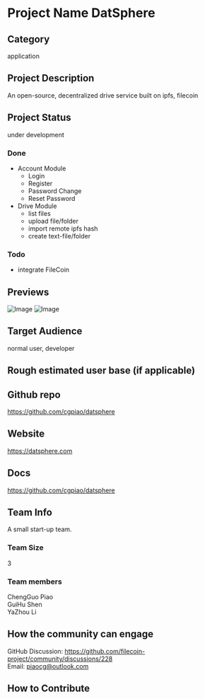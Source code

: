 # Project Name DatSphere

## Category 
application

## Project Description
An open-source, decentralized drive service built on ipfs, filecoin

## Project Status
under development
### Done
- Account Module  
    - Login
    - Register
    - Password Change
    - Reset Password
- Drive Module
    - list files
    - upload file/folder
    - import remote ipfs hash
    - create text-file/folder
### Todo
- integrate FileCoin

## Previews
![Image](https://drive.google.com/file/d/1rICFF2y_pn3eH7_g-_P8WoSIjN3aqPfx/view)
![Image](https://drive.google.com/file/d/1l4f4UqyxT-3eteWeZ2Dr3BMr7i8nQW7L/view)

## Target Audience
normal user, developer

## Rough estimated user base (if applicable)


## Github repo
https://github.com/cgpiao/datsphere

## Website
https://datsphere.com

## Docs
https://github.com/cgpiao/datsphere

## Team Info
A small start-up team.

### Team Size  
3

### Team members  
ChengGuo Piao  
GuiHu Shen  
YaZhou Li  

## How the community can engage
GitHub Discussion: https://github.com/filecoin-project/community/discussions/228  
Email: piaocg@outlook.com   

## How to Contribute
